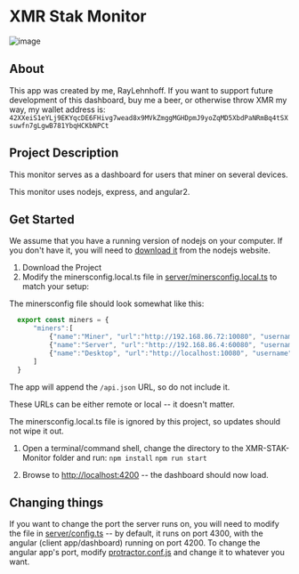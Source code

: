 # XMR Stak Monitor

![image](https://imgur.com/ZSRAjsQ.jpg)

## About

This app was created by me, RayLehnhoff. If you want to support future development of this dashboard, buy me a beer, or otherwise throw XMR my way, my wallet address is: `42XXeiS1eYLj9EKYqcDE6FHivg7wead8x9MVkZmggMGHDpmJ9yoZqMD5XbdPaNRmBq4tSXsuwfn7gLgwB781YbqHCKbNPCt`

## Project Description

This monitor serves as a dashboard for users that miner on several devices.

This monitor uses nodejs, express, and angular2.

## Get Started

We assume that you have a running version of nodejs on your computer. If you don't have it, you will need to [download it](http://nodejs.org) from the nodejs website.

1. Download the Project
1. Modify the minersconfig.local.ts file in [server/minersconfig.local.ts](https://github.com/Raylehnhoff/XMR-Stak-Monitor/blob/master/server/minersconfig.local.ts) to match your setup:

  The minersconfig file should look somewhat like this:

````typescript
  export const miners = {
      "miners":[
          {"name":"Miner", "url":"http://192.168.86.72:10080", "username":"", "password":""},
          {"name":"Server", "url":"http://192.168.86.4:60080", "username":"admin", "password":"admin"},
          {"name":"Desktop", "url":"http://localhost:10080", "username":"", "password":""}
      ]
  }
````

  The app will append the `/api.json` URL, so do not include it.

  These URLs can be either remote or local -- it doesn't matter.

  The minersconfig.local.ts file is ignored by this project, so updates should not wipe it out.

1. Open a terminal/command shell, change the directory to the XMR-STAK-Monitor folder and run:
  `npm install`
  `npm run start`

1. Browse to [http://localhost:4200](http://localhost:4200) -- the dashboard should now load.

## Changing things

If you want to change the port the server runs on, you will need to modify the file in [server/config.ts](https://github.com/Raylehnhoff/XMR-Stak-Monitor/blob/master/server/config.ts) -- by default, it runs on port 4300, with the angular (client app/dashboard) running on port 4200. To change the angular app's port, modify [protractor.conf.js](https://github.com/Raylehnhoff/XMR-Stak-Monitor/blob/master/protractor.conf.js#L15) and change it to whatever you want.


